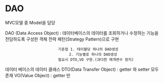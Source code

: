 # DAO

MVC모델 중 Model을 담당

DAO (Data Access Object) :  데이터베이스의 데이터를 조회하거나 수정하는 기능을 전담하도록 구성한 객체
                            전략 패턴(Strategy Pattern)으로 구현
                            
                            기준점 1. 테이블당 하나의 DAO생성
                                 2. 기능별로 하나의 DAO생성
                            필요시 DTO,VO 구현.(과다한 매개변수 방지)
데이터 베이스의 데이터 클래스
DTO(Data Transfer Object) : getter 와 setter 모두 존재
VO(Value Object) : getter 만 
